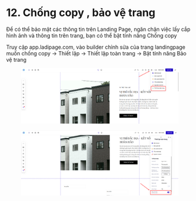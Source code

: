 # 12. Chống copy , bảo vệ trang

Để có thể bảo mật các thông tin trên Landing Page, ngăn chặn việc lấy cắp hình ảnh và thông tin trên trang, bạn có thể bật tính năng Chống copy&#x20;

Truy cập app.ladipage.com, vào  builder chỉnh sửa của trang landingpage muốn chống copy -> Thiết lập -> Thiết lập toàn trang -> Bật tính năng Bảo vệ trang

<figure><img src="../.gitbook/assets/image (7) (1) (1) (1).png" alt=""><figcaption></figcaption></figure>

<figure><img src="../.gitbook/assets/image (8) (1) (1) (1).png" alt=""><figcaption></figcaption></figure>
